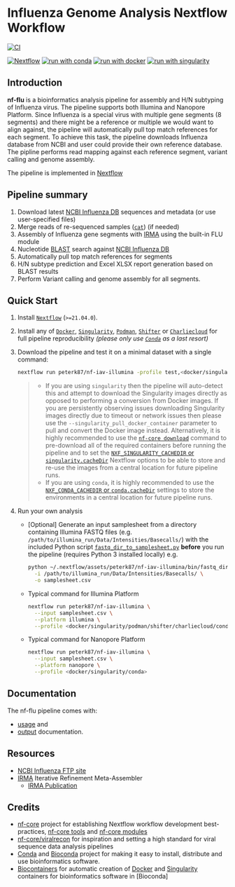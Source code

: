 # Influenza Genome Analysis Nextflow Workflow

[![CI](https://github.com/peterk87/nf-iav-illumina/actions/workflows/ci.yml/badge.svg)](https://github.com/peterk87/nf-iav-illumina/actions/workflows/ci.yml)

[![Nextflow](https://img.shields.io/badge/nextflow%20DSL2-%E2%89%A521.04.0-23aa62.svg?labelColor=000000)](https://www.nextflow.io/)
[![run with conda](http://img.shields.io/badge/run%20with-conda-3EB049?labelColor=000000&logo=anaconda)](https://docs.conda.io/en/latest/)
[![run with docker](https://img.shields.io/badge/run%20with-docker-0db7ed?labelColor=000000&logo=docker)](https://www.docker.com/)
[![run with singularity](https://img.shields.io/badge/run%20with-singularity-1d355c.svg?labelColor=000000)](https://sylabs.io/docs/)

## Introduction

**nf-flu** is a bioinformatics analysis pipeline for assembly and H/N subtyping of Influenza virus. The pipeline supports both Illumina and Nanopore Platform.
Since Influenza is a special virus with multiple gene segments (8 segments) and there might be a reference or multiple we would want to align against, the pipeline will automatically pull top match references for each segment.
To achieve this task, the pipeline downloads Influenza database from NCBI and user could provide their own reference database. The pipline performs read mapping against each reference segment, variant calling and genome assembly.

The pipeline is implemented in [Nextflow][]

## Pipeline summary

1. Download latest [NCBI Influenza DB][] sequences and metadata (or use user-specified files)
2. Merge reads of re-sequenced samples ([`cat`](http://www.linfo.org/cat.html)) (if needed)
3. Assembly of Influenza gene segments with [IRMA][] using the built-in FLU module
4. Nucleotide [BLAST][] search against [NCBI Influenza DB][]
5. Automatically pull top match references for segments
6. H/N subtype prediction and Excel XLSX report generation based on BLAST results
7. Perform Variant calling and genome assembly for all segments.

## Quick Start

1. Install [`Nextflow`](https://www.nextflow.io/docs/latest/getstarted.html#installation) (`>=21.04.0`).
2. Install any of [`Docker`](https://docs.docker.com/engine/installation/), [`Singularity`](https://www.sylabs.io/guides/3.0/user-guide/), [`Podman`](https://podman.io/), [`Shifter`](https://nersc.gitlab.io/development/shifter/how-to-use/) or [`Charliecloud`](https://hpc.github.io/charliecloud/) for full pipeline reproducibility _(please only use [`Conda`](https://conda.io/miniconda.html) as a last resort)_
3. Download the pipeline and test it on a minimal dataset with a single command:

    ```bash
    nextflow run peterk87/nf-iav-illumina -profile test,<docker/singularity/podman/shifter/charliecloud/conda>
    ```

    > * If you are using `singularity` then the pipeline will auto-detect this and attempt to download the Singularity images directly as opposed to performing a conversion from Docker images. If you are persistently observing issues downloading Singularity images directly due to timeout or network issues then please use the `--singularity_pull_docker_container` parameter to pull and convert the Docker image instead. Alternatively, it is highly recommended to use the [`nf-core download`](https://nf-co.re/tools/#downloading-pipelines-for-offline-use) command to pre-download all of the required containers before running the pipeline and to set the [`NXF_SINGULARITY_CACHEDIR` or `singularity.cacheDir`](https://www.nextflow.io/docs/latest/singularity.html?#singularity-docker-hub) Nextflow options to be able to store and re-use the images from a central location for future pipeline runs.
    > * If you are using `conda`, it is highly recommended to use the [`NXF_CONDA_CACHEDIR` or `conda.cacheDir`](https://www.nextflow.io/docs/latest/conda.html) settings to store the environments in a central location for future pipeline runs.

4. Run your own analysis

    * [Optional] Generate an input samplesheet from a directory containing Illumina FASTQ files (e.g. `/path/to/illumina_run/Data/Intensities/Basecalls/`) with the included Python script [`fastq_dir_to_samplesheet.py`](https://github.com/peterk87/nf-iav-illumina/blob/master/bin/fastq_dir_to_samplesheet.py) **before** you run the pipeline (requires Python 3 installed locally) e.g.

        ```bash
        python ~/.nextflow/assets/peterk87/nf-iav-illumina/bin/fastq_dir_to_samplesheet.py \
          -i /path/to/illumina_run/Data/Intensities/Basecalls/ \
          -o samplesheet.csv
        ```

    * Typical command for Illumina Platform

        ```bash
        nextflow run peterk87/nf-iav-illumina \
          --input samplesheet.csv \
          --platform illumina \
          --profile <docker/singularity/podman/shifter/charliecloud/conda>
        ```

    * Typical command for Nanopore Platform

      ```bash
      nextflow run peterk87/nf-iav-illumina \
        --input samplesheet.csv \
        --platform nanopore \
        --profile <docker/singularity/conda>
      ```

## Documentation

The nf-flu pipeline comes with:

* [usage](docs/usage.md) and
* [output](docs/output.md) documentation.

## Resources

* [NCBI Influenza FTP site](https://ftp.ncbi.nih.gov/genomes/INFLUENZA/)
* [IRMA][] Iterative Refinement Meta-Assembler
  * [IRMA Publication](https://bmcgenomics.biomedcentral.com/articles/10.1186/s12864-016-3030-6)

## Credits

* [nf-core](https://nf-co.re) project for establishing Nextflow workflow development best-practices, [nf-core tools](https://nf-co.re/tools-docs/) and [nf-core modules](https://github.com/nf-core/modules)
* [nf-core/viralrecon](https://github.com/nf-core/viralrecon) for inspiration and setting a high standard for viral sequence data analysis pipelines
* [Conda](https://docs.conda.io/projects/conda/en/latest/) and [Bioconda](https://bioconda.github.io/) project for making it easy to install, distribute and use bioinformatics software.
* [Biocontainers](https://biocontainers.pro/) for automatic creation of [Docker] and [Singularity] containers for bioinformatics software in [Bioconda]

[NCBI Influenza DB]: https://www.ncbi.nlm.nih.gov/genomes/FLU/Database/nph-select.cgi?go=database
[BLAST]: https://blast.ncbi.nlm.nih.gov/Blast.cgi
[IRMA]: https://wonder.cdc.gov/amd/flu/irma/
[Nextflow]: https://www.nextflow.io/
[Docker]: https://www.docker.com/
[Singularity]: https://www.sylabs.io/guides/3.0/user-guide/quick_start.html#quick-installation-steps
